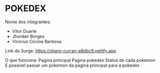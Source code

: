 # POKEDEX

Nome dos integrantes: 
- Vitor Duarte
- Jhordan Borges
- Vinicius Cicone Barbosa

Link do Surge: https://sharp-curran-a8dbc9.netlify.app

O que funciona:
Pagina principal 
Pagina pokedex
Status de cada pokemon
E possivel passar um pokemon da pagina principal para a pokedex
